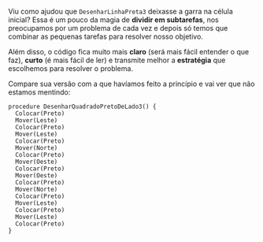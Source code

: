 Viu como ajudou que `DesenharLinhaPreta3` deixasse a garra na célula inicial? Essa é um pouco da magia de **dividir em subtarefas**, nos preocupamos por um problema de cada vez e depois só temos que combinar as pequenas tarefas para resolver nosso objetivo.

Além disso, o código fica muito mais **claro** (será mais fácil entender o que faz), **curto** (é mais fácil de ler) e transmite melhor a **estratégia** que escolhemos para resolver o problema.

Compare sua versão com a que havíamos feito a princípio e vai ver que não estamos mentindo:

``` gobstones
procedure DesenharQuadradoPretoDeLado3() {
  Colocar(Preto)
  Mover(Leste)
  Colocar(Preto)
  Mover(Leste)
  Colocar(Preto)
  Mover(Norte)
  Colocar(Preto)
  Mover(Oeste)
  Colocar(Preto)
  Mover(Oeste)
  Colocar(Preto)
  Mover(Norte)
  Colocar(Preto)
  Mover(Leste)
  Colocar(Preto)
  Mover(Leste)
  Colocar(Preto)
}
```

 
